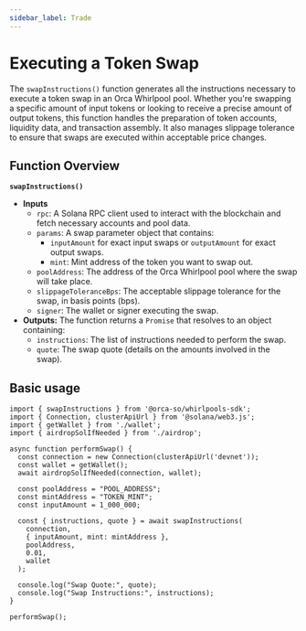 ```yaml
---
sidebar_label: Trade
---
```


# Executing a Token Swap

The `swapInstructions()` function generates all the instructions necessary to execute a token swap in an Orca Whirlpool pool. Whether you're swapping a specific amount of input tokens or looking to receive a precise amount of output tokens, this function handles the preparation of token accounts, liquidity data, and transaction assembly. It also manages slippage tolerance to ensure that swaps are executed within acceptable price changes.

## Function Overview
**`swapInstructions()`**

- **Inputs**
    - `rpc`: A Solana RPC client used to interact with the blockchain and fetch necessary accounts and pool data.
    - `params`: A swap parameter object that contains:
        - `inputAmount` for exact input swaps or `outputAmount` for exact output swaps. 
        - `mint`: Mint address of the token you want to swap out.
    - `poolAddress`: The address of the Orca Whirlpool pool where the swap will take place.
    - `slippageToleranceBps`: The acceptable slippage tolerance for the swap, in basis points (bps).
    - `signer`: The wallet or signer executing the swap.
- **Outputs:** The function returns a `Promise` that resolves to an object containing:
    - `instructions`: The list of instructions needed to perform the swap.
    - `quote`: The swap quote (details on the amounts involved in the swap).

## Basic usage

```tsx title="performSwap.ts"
import { swapInstructions } from '@orca-so/whirlpools-sdk';
import { Connection, clusterApiUrl } from '@solana/web3.js';
import { getWallet } from './wallet';
import { airdropSolIfNeeded } from './airdrop';

async function performSwap() {
  const connection = new Connection(clusterApiUrl('devnet'));
  const wallet = getWallet();
  await airdropSolIfNeeded(connection, wallet);

  const poolAddress = "POOL_ADDRESS";
  const mintAddress = "TOKEN_MINT";
  const inputAmount = 1_000_000;

  const { instructions, quote } = await swapInstructions(
    connection, 
    { inputAmount, mint: mintAddress }, 
    poolAddress, 
    0.01,
    wallet
  );

  console.log("Swap Quote:", quote);
  console.log("Swap Instructions:", instructions);
}

performSwap();
```